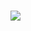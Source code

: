 ### 

<img align="center" src="https://github-readme-stats.vercel.app/api?username=onnkeat&show_icons=true&include_all_commits=true&hide_border=true" />
<!--
**onnkeat/onnkeat** is a ✨ _special_ ✨ repository because its `README.md` (this file) appears on your GitHub profile.

Here are some ideas to get you started:

- 🔭 I’m currently working on ...
- 🌱 I’m currently learning ...
- 👯 I’m looking to collaborate on ...
- 🤔 I’m looking for help with ...
- 💬 Ask me about ...
- 📫 How to reach me: ...
- 😄 Pronouns: ...
- ⚡ Fun fact: ...
-->
